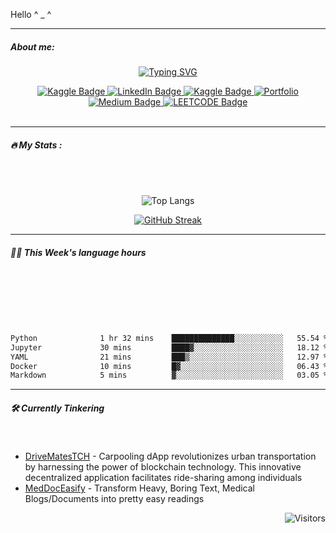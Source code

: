 Hello ^ \_ ^

---

##### About me:

<p align = "center" >
<a href="https://git.io/typing-svg"><img src="https://readme-typing-svg.demolab.com?font=Source+Code+Pro&size=18&duration=2000&pause=400&color=2859BC&background=0010FF00&multiline=true&width=550&height=110&lines=Brajendra+Suman;BTech+%40+Indian+Institute+of+Technology+Guwahati" alt="Typing SVG" /></a>

<!-- reserved  -->
<!-- <a href="https://git.io/typing-svg"><img src="https://readme-typing-svg.demolab.com?font=Source+Code+Pro&size=18&duration=2000&pause=400&color=2859BC&background=0010FF00&multiline=true&width=550&height=110&lines=Brajendra+Suman;BTech+%40+Indian+Institute+of+Technology+Guwahati+;Web Development+%7C+Machine Learning +%7C+ Data Science ;+++++" alt="Typing SVG" /></a> -->

</p>

<div id="badges" align="center">
    <a href="https://linktr.ee/sbrajen07">
    <img src="https://img.shields.io/badge/-linktree-20BEFF?style=for-the-badge&logo=linktree&logoColor=white&style=plastic" alt="Kaggle Badge"/>
  </a>

  <a href="https://www.linkedin.com/in/sbrajendra/">
    <img src="https://img.shields.io/badge/LinkedIn-blue?style=for-the-badge&logo=linkedin&logoColor=white&style=plastic" alt="LinkedIn Badge"/>
  </a>
  <a href="https://www.kaggle.com/sb0702">
    <img src="https://img.shields.io/badge/Kaggle-20BEFF?style=for-the-badge&logo=Kaggle&logoColor=white&style=plastic" alt="Kaggle Badge"/>
  </a>
    </a>
    <a href="https://master--sbrajen7.netlify.app/">
    <img src="https://img.shields.io/badge/Portfolio-%23000000.svg?style=for-the-badge&style=plastic&logo=netlify&logoColor=#00C7B7" alt="Portfolio"/>
  </a>
  <!-- <a href="https://www.hackerrank.com/Iqman_Singh">
    <img src="https://img.shields.io/badge/-Hackerrank-2EC866?style=for-the-badge&logo=HackerRank&logoColor=white" alt="Hackerrank Badge"/>
  </a>  -->
  <a href="https://medium.com/@smn.acm">
    <img src="https://img.shields.io/badge/Medium-12100E?style=for-the-badge&logo=medium&logoColor=white&style=plastic" alt="Medium Badge"/>
  </a>
  <!-- <a href="https://leetcode.com/sbjen/">
    <img src="https://img.shields.io/badge/-LeetCode-FFA116?style=for-the-badge&logo=LeetCode&logoColor=black" alt="LEETCODE Badge"/>
  </a> -->
  <a href="mailto:s.brajendra0707@gmail.com">
    <img src="https://img.shields.io/badge/Gmail-D14836?style=for-the-badge&logo=gmail&logoColor=white&style=plastic" alt="LEETCODE Badge"/>
  </a>

</div>
<br>
<!-- <div id="header" align="center">
  <img src="https://media.tenor.com/3bTxZ4HdrysAAAAC/pixels-neon.gif" width="580"/>
</div> -->

---

##### :fire: My Stats :

<div align = "center" style="text-align: center; border-radius:100px;" >

 </br>
</br>

</div>

<div align = "center" style="text-align: center; border-radius:100px;" >

![Top Langs](https://github-readme-stats-sigma-five.vercel.app/api/top-langs/?username=s-brajendra&layout=compact&hide=ejs&theme=dark&border=50px)

</div>

<div align = "center" style="text-align: center;" >

[![GitHub Streak](https://streak-stats.demolab.com/?user=s-brajendra&starting_year=2023&border_radius=50&theme=dark)](https://git.io/streak-stats)

</div>

---

<!-- <div align = "center" style="text-align: center;" >


 <img align = "centre" style = "border-radius:100px;" src="https://github-readme-activity-graph.vercel.app/graph?username=s-brajendra&theme=react-dark&bg_color=20232a&hide_border=true" border_radius = "100px" />
</div> -->

##### 🧑‍💻 This Week's language hours

<div align = "center" style="text-align: center;" >
  </br>
 </br>
  </br>
 
 </br>
  </br>
<!--START_SECTION:waka-->

```txt
Python              1 hr 32 mins    ██████████████░░░░░░░░░░░   55.54 %
Jupyter             30 mins         ████▓░░░░░░░░░░░░░░░░░░░░   18.12 %
YAML                21 mins         ███▒░░░░░░░░░░░░░░░░░░░░░   12.97 %
Docker              10 mins         █▓░░░░░░░░░░░░░░░░░░░░░░░   06.43 %
Markdown            5 mins          ▓░░░░░░░░░░░░░░░░░░░░░░░░   03.05 %
```

<!--END_SECTION:waka-->

<!--

Python       9 hrs 34 mins   ██████████████████▓░░░░░░   74.95 %
Jupyter      1 hr 50 mins    ███▓░░░░░░░░░░░░░░░░░░░░░   14.45 %
JavaScript   33 mins         █░░░░░░░░░░░░░░░░░░░░░░░░   04.40 %
Assembly     23 mins         ▓░░░░░░░░░░░░░░░░░░░░░░░░   03.08 %
JSON         18 mins         ▓░░░░░░░░░░░░░░░░░░░░░░░░   02.36 %


-->

</div>

---

##### 🛠️ Currently Tinkering

<div align = "center" style="text-align: center;" >
  </br>

<!--START_SECTION:waka:SHOW_PROJECTS-->

<!--END_SECTION:waka:SHOW_PROJECTS-->

</div>

- [DriveMatesTCH][link_DriveMates] - Carpooling dApp revolutionizes urban transportation by harnessing the power of blockchain technology. This innovative decentralized application facilitates ride-sharing among individuals
- [MedDocEasify][link_MEdDoc] - Transform Heavy, Boring Text, Medical Blogs/Documents into pretty easy readings

<span align="right">

![Visitors](https://api.visitorbadge.io/api/visitors?path=https%3A%2F%2Fgithub.com%2Fs-brajendra%2Fs-brajendra&label=VISITOR&countColor=%23263759&style=flat-square)

</span>

[link_DriveMates]: https://github.com/s-brajendra/DriveMatesTCH
[link_MEdDoc]: https://github.com/s-brajendra/MedDocEasify
